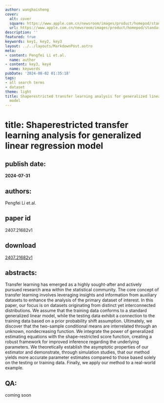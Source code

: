 ```yaml
---
author: wanghaisheng
cover:
  alt: cover
  square: https://www.apple.com.cn/newsroom/images/product/homepod/standard/Apple-HomePod-hero-230118_big.jpg.large_2x.jpg
  url: https://www.apple.com.cn/newsroom/images/product/homepod/standard/Apple-HomePod-hero-230118_big.jpg.large_2x.jpg
description: ''
featured: true
keywords: key1, key2, key3
layout: ../../layouts/MarkdownPost.astro
meta:
- content: Pengfei Li et.al.
  name: author
- content: key3, key4
  name: keywords
pubDate: '2024-08-02 01:35:18'
tags:
- all search terms
- dataset
theme: light
title: Shaperestricted transfer learning analysis for generalized linear regression
  model
---
```


# title: Shaperestricted transfer learning analysis for generalized linear regression model 
## publish date: 
**2024-07-31** 
## authors: 
  Pengfei Li et.al. 
## paper id
2407.21682v1
## download
[2407.21682v1](http://arxiv.org/abs/2407.21682v1)
## abstracts:
Transfer learning has emerged as a highly sought-after and actively pursued research area within the statistical community. The core concept of transfer learning involves leveraging insights and information from auxiliary datasets to enhance the analysis of the primary dataset of interest. In this paper, our focus is on datasets originating from distinct yet interconnected distributions. We assume that the training data conforms to a standard generalized linear model, while the testing data exhibit a connection to the training data based on a prior probability shift assumption. Ultimately, we discover that the two-sample conditional means are interrelated through an unknown, nondecreasing function. We integrate the power of generalized estimating equations with the shape-restricted score function, creating a robust framework for improved inference regarding the underlying parameters. We theoretically establish the asymptotic properties of our estimator and demonstrate, through simulation studies, that our method yields more accurate parameter estimates compared to those based solely on the testing or training data. Finally, we apply our method to a real-world example.
## QA:
coming soon
